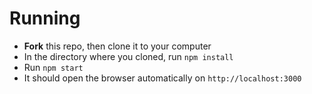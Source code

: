 # Running
- **Fork** this repo, then clone it to your computer
- In the directory where you cloned, run `npm install`
- Run `npm start`
- It should open the browser automatically on `http://localhost:3000`